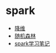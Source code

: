 # spark
  * [降维](/myDocs/spark/1.%20%E9%99%8D%E7%BB%B4.md)
  * [随机森林](/myDocs/spark/2.%E9%9A%8F%E6%9C%BA%E6%A3%AE%E6%9E%97.md)
  * [spark学习笔记](/myDocs/bigdata/spark/README.md)
